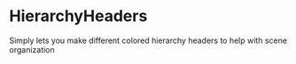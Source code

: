 # HierarchyHeaders
Simply lets you make different colored hierarchy headers to help with scene organization
